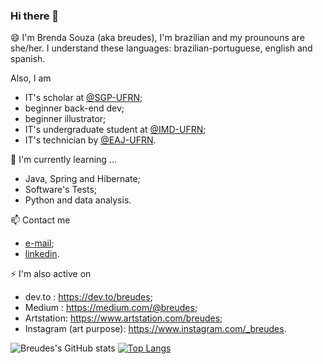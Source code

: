 ### Hi there 👋

😄 I'm Brenda Souza (aka breudes), I'm brazilian and my prounouns are she/her. I understand these languages: brazilian-portuguese, english and spanish. 

Also, I am
  - IT's scholar at [@SGP-UFRN](https://sgp.ufrn.br/);
  - beginner back-end dev; 
  - beginner illustrator;
  - IT's undergraduate student at [@IMD-UFRN](https://imd.ufrn.br/portal/);
  - IT's technician by [@EAJ-UFRN](https://eaj.ufrn.br/).
  
🌱 I'm currently learning ... 
  - Java, Spring and Hibernate;
  - Software's Tests;
  - Python and data analysis.

📫 Contact me
  - [e-mail](breudes@outlook.com);
  - [linkedin](https://www.linkedin.com/in/brenda-souza-226278179/).
    
⚡ I'm also active on
  - dev.to : https://dev.to/breudes;
  - Medium : https://medium.com/@breudes;
  - Artstation: https://www.artstation.com/breudes;
  - Instagram (art purpose): https://www.instagram.com/_breudes.

![Breudes's GitHub stats](https://github-readme-stats.vercel.app/api?username=breudes&show_icons=true)
[![Top Langs](https://github-readme-stats.vercel.app/api/top-langs/?username=breudes&layout=compact)](https://github.com/anuraghazra/github-readme-stats)
